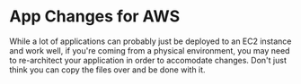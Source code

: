# App Changes for AWS

While a lot of applications can probably just be deployed to an EC2 instance and work well, if you're coming from a physical environment, you may need to re-architect your application in order to accomodate changes. Don't just think you can copy the files over and be done with it.